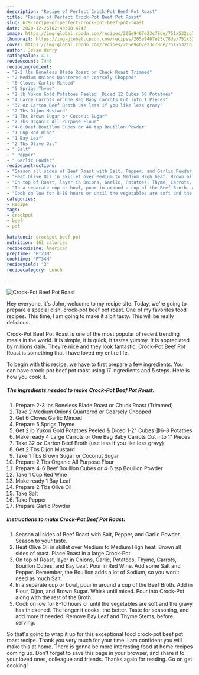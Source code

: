 ```yaml
---
description: "Recipe of Perfect Crock-Pot Beef Pot Roast"
title: "Recipe of Perfect Crock-Pot Beef Pot Roast"
slug: 679-recipe-of-perfect-crock-pot-beef-pot-roast
date: 2020-12-26T02:43:08.474Z
image: https://img-global.cpcdn.com/recipes/205e9467e23c78de/751x532cq70/crock-pot-beef-pot-roast-recipe-main-photo.jpg
thumbnail: https://img-global.cpcdn.com/recipes/205e9467e23c78de/751x532cq70/crock-pot-beef-pot-roast-recipe-main-photo.jpg
cover: https://img-global.cpcdn.com/recipes/205e9467e23c78de/751x532cq70/crock-pot-beef-pot-roast-recipe-main-photo.jpg
author: Jesse Henry
ratingvalue: 4.1
reviewcount: 7446
recipeingredient:
- "2-3 lbs Boneless Blade Roast or Chuck Roast Trimmed"
- "2 Medium Onions Quartered or Coarsely Chopped"
- "6 Cloves Garlic Minced"
- "5 Sprigs Thyme"
- "2 lb Yukon Gold Potatoes Peeled  Diced 12 Cubes 68 Potatoes"
- "4 Large Carrots or One Bag Baby Carrots Cut into 1 Pieces"
- "32 oz Carton Beef Broth use less if you like less gravy"
- "2 Tbs Dijon Mustard"
- "1 Tbs Brown Sugar or Coconut Sugar"
- "2 Tbs Organic All Purpose Flour"
- "4-6 Beef Bouillon Cubes or 46 tsp Bouillon Powder"
- "1 Cup Red Wine"
- "1 Bay Leaf"
- "2 Tbs Olive Oil"
- " Salt"
- " Pepper"
- " Garlic Powder"
recipeinstructions:
- "Season all sides of Beef Roast with Salt, Pepper, and Garlic Powder. Season to your taste."
- "Heat Olive Oil in skillet over Medium to Medium High heat. Brown all sides of roast. Place Roast in a large Crock-Pot."
- "On top of Roast, layer in Onions, Garlic, Potatoes, Thyme, Carrots, Bouillon Cubes, and Bay Leaf. Pour in Red Wine. Add some Salt and Pepper. Remember, the Bouillon adds a lot of Sodium, so you won&#39;t need as much Salt."
- "In a separate cup or bowl, pour in around a cup of the Beef Broth. Add in Flour, Dijon, and Brown Sugar. Whisk until mixed. Pour into Crock-Pot along with the rest of the Broth."
- "Cook on low for 8-10 hours or until the vegetables are soft and the gravy has thickened. The longer it cooks, the better. Taste for seasoning, and add more if needed. Remove Bay Leaf and Thyme Stems, before serving."
categories:
- Recipe
tags:
- crockpot
- beef
- pot

katakunci: crockpot beef pot 
nutrition: 161 calories
recipecuisine: American
preptime: "PT23M"
cooktime: "PT34M"
recipeyield: "3"
recipecategory: Lunch

---
```



![Crock-Pot Beef Pot Roast](https://img-global.cpcdn.com/recipes/205e9467e23c78de/751x532cq70/crock-pot-beef-pot-roast-recipe-main-photo.jpg)

Hey everyone, it's John, welcome to my recipe site. Today, we're going to prepare a special dish, crock-pot beef pot roast. One of my favorites food recipes. This time, I am going to make it a bit tasty. This will be really delicious.



Crock-Pot Beef Pot Roast is one of the most popular of recent trending meals in the world. It is simple, it is quick, it tastes yummy. It is appreciated by millions daily. They're nice and they look fantastic. Crock-Pot Beef Pot Roast is something that I have loved my entire life.


To begin with this recipe, we have to first prepare a few ingredients. You can have crock-pot beef pot roast using 17 ingredients and 5 steps. Here is how you cook it.

<!--inarticleads1-->

##### The ingredients needed to make Crock-Pot Beef Pot Roast:

1. Prepare 2-3 lbs Boneless Blade Roast or Chuck Roast (Trimmed)
1. Take 2 Medium Onions Quartered or Coarsely Chopped
1. Get 6 Cloves Garlic Minced
1. Prepare 5 Sprigs Thyme
1. Get 2 lb Yukon Gold Potatoes Peeled &amp; Diced 1-2&#34; Cubes @6-8 Potatoes
1. Make ready 4 Large Carrots or One Bag Baby Carrots Cut into 1&#34; Pieces
1. Take 32 oz Carton Beef Broth (use less if you like less gravy)
1. Get 2 Tbs Dijon Mustard
1. Take 1 Tbs Brown Sugar or Coconut Sugar
1. Prepare 2 Tbs Organic All Purpose Flour
1. Prepare 4-6 Beef Bouillon Cubes or 4-6 tsp Bouillon Powder
1. Take 1 Cup Red Wine
1. Make ready 1 Bay Leaf
1. Prepare 2 Tbs Olive Oil
1. Take  Salt
1. Take  Pepper
1. Prepare  Garlic Powder




<!--inarticleads2-->

##### Instructions to make Crock-Pot Beef Pot Roast:

1. Season all sides of Beef Roast with Salt, Pepper, and Garlic Powder. Season to your taste.
1. Heat Olive Oil in skillet over Medium to Medium High heat. Brown all sides of roast. Place Roast in a large Crock-Pot.
1. On top of Roast, layer in Onions, Garlic, Potatoes, Thyme, Carrots, Bouillon Cubes, and Bay Leaf. Pour in Red Wine. Add some Salt and Pepper. Remember, the Bouillon adds a lot of Sodium, so you won&#39;t need as much Salt.
1. In a separate cup or bowl, pour in around a cup of the Beef Broth. Add in Flour, Dijon, and Brown Sugar. Whisk until mixed. Pour into Crock-Pot along with the rest of the Broth.
1. Cook on low for 8-10 hours or until the vegetables are soft and the gravy has thickened. The longer it cooks, the better. Taste for seasoning, and add more if needed. Remove Bay Leaf and Thyme Stems, before serving.




So that's going to wrap it up for this exceptional food crock-pot beef pot roast recipe. Thank you very much for your time. I am confident you will make this at home. There is gonna be more interesting food at home recipes coming up. Don't forget to save this page in your browser, and share it to your loved ones, colleague and friends. Thanks again for reading. Go on get cooking!
